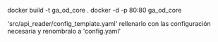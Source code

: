 docker build -t ga_od_core .
docker -d -p 80:80 ga_od_core

'src/api_reader/config_template.yaml' rellenarlo con las configuración necesaria y renombralo a 'config.yaml'